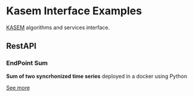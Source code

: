 # Kasem Interface Examples

[KASEM](https://www.predict.fr/produits-services/logiciels/) algorithms and services interface.

## RestAPI

### EndPoint Sum 

**Sum of two syncrhonized time series**  deployed in a docker using Python 

[See more](RestAPI_EndPoint_Sum/README.md)